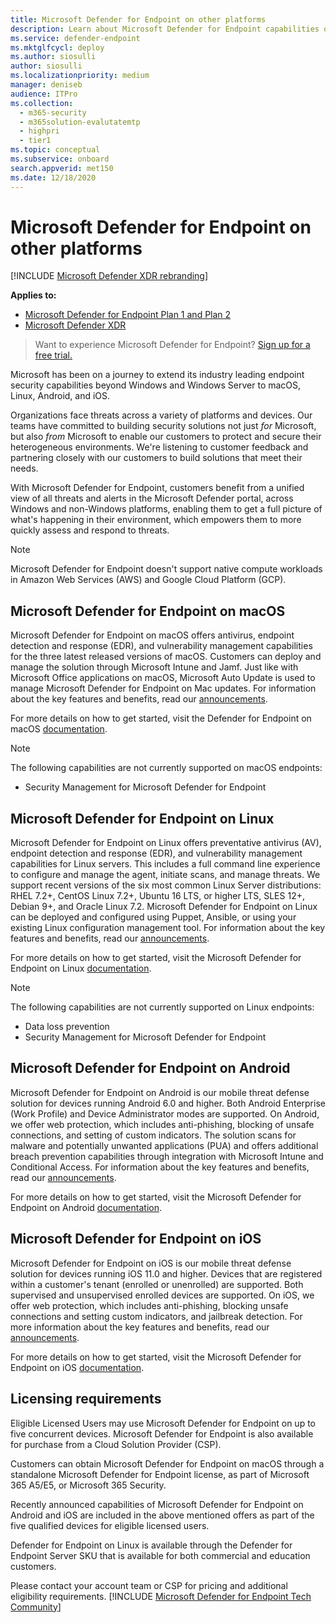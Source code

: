 ```yaml
---
title: Microsoft Defender for Endpoint on other platforms
description: Learn about Microsoft Defender for Endpoint capabilities on other platforms
ms.service: defender-endpoint
ms.mktglfcycl: deploy
ms.author: siosulli
author: siosulli
ms.localizationpriority: medium
manager: deniseb
audience: ITPro
ms.collection:
  - m365-security
  - m365solution-evalutatemtp
  - highpri
  - tier1
ms.topic: conceptual
ms.subservice: onboard
search.appverid: met150
ms.date: 12/18/2020
---
```


# Microsoft Defender for Endpoint on other platforms

[!INCLUDE [Microsoft Defender XDR rebranding](../../includes/microsoft-defender.md)]

**Applies to:**
- [Microsoft Defender for Endpoint Plan 1 and Plan 2](https://go.microsoft.com/fwlink/p/?linkid=2154037)
- [Microsoft Defender XDR](https://go.microsoft.com/fwlink/?linkid=2118804)

> Want to experience Microsoft Defender for Endpoint? [Sign up for a free trial.](https://signup.microsoft.com/create-account/signup?products=7f379fee-c4f9-4278-b0a1-e4c8c2fcdf7e&ru=https://aka.ms/MDEp2OpenTrial?ocid=docs-wdatp-exposedapis-abovefoldlink)

Microsoft has been on a journey to extend its industry leading endpoint security capabilities beyond Windows and Windows Server to macOS, Linux, Android, and iOS.

Organizations face threats across a variety of platforms and devices. Our teams have committed to building security solutions not just *for* Microsoft, but also *from* Microsoft to enable our customers to protect and secure their heterogeneous environments. We're listening to customer feedback and partnering closely with our customers to build solutions that meet their needs.

With Microsoft Defender for Endpoint, customers benefit from a unified view of all threats and alerts in the Microsoft Defender portal, across Windows and non-Windows platforms, enabling them to get a full picture of what's happening in their environment, which empowers them to more quickly assess and respond to threats.

> [!NOTE]
> Microsoft Defender for Endpoint doesn't support native compute workloads in Amazon Web Services (AWS) and Google Cloud Platform (GCP).

## Microsoft Defender for Endpoint on macOS

Microsoft Defender for Endpoint on macOS offers antivirus, endpoint detection and response (EDR), and vulnerability management capabilities for the three latest released versions of macOS. Customers can deploy and manage the solution through Microsoft Intune and Jamf. Just like with Microsoft Office applications on macOS, Microsoft Auto Update is used to manage Microsoft Defender for Endpoint on Mac updates. For information about the key features and benefits, read our [announcements](https://techcommunity.microsoft.com/t5/microsoft-defender-atp/bg-p/MicrosoftDefenderATPBlog/label-name/macOS).

For more details on how to get started, visit the Defender for Endpoint on macOS [documentation](microsoft-defender-endpoint-mac.md).

> [!NOTE]
> The following capabilities are not currently supported on macOS endpoints:
>
> - Security Management for Microsoft Defender for Endpoint

## Microsoft Defender for Endpoint on Linux

Microsoft Defender for Endpoint on Linux offers preventative antivirus (AV), endpoint detection and response (EDR), and vulnerability management capabilities for Linux servers. This includes a full command line experience to configure and manage the agent, initiate scans, and manage threats. We support recent versions of the six most common Linux Server distributions: RHEL 7.2+, CentOS Linux 7.2+, Ubuntu 16 LTS, or higher LTS, SLES 12+, Debian 9+, and Oracle Linux 7.2. Microsoft Defender for Endpoint on Linux can be deployed and configured using Puppet, Ansible, or using your existing Linux configuration management tool. For information about the key features and benefits, read our
[announcements](https://techcommunity.microsoft.com/t5/microsoft-defender-atp/bg-p/MicrosoftDefenderATPBlog/label-name/Linux).

For more details on how to get started, visit the Microsoft Defender for Endpoint on Linux [documentation](microsoft-defender-endpoint-linux.md).


> [!NOTE]
> The following capabilities are not currently supported on Linux endpoints:
>
> - Data loss prevention
> - Security Management for Microsoft Defender for Endpoint

## Microsoft Defender for Endpoint on Android

Microsoft Defender for Endpoint on Android is our mobile threat defense solution for devices running Android 6.0 and higher. Both Android Enterprise (Work Profile) and Device Administrator modes are supported. On Android, we offer web protection, which includes anti-phishing, blocking of unsafe connections, and setting of custom indicators. The solution scans for malware and potentially unwanted applications (PUA) and offers additional breach prevention capabilities through integration with Microsoft Intune and Conditional Access. For information about the key features and benefits, read our [announcements](https://techcommunity.microsoft.com/t5/microsoft-defender-atp/bg-p/MicrosoftDefenderATPBlog/label-name/Android).

For more details on how to get started, visit the Microsoft Defender for Endpoint on Android [documentation](microsoft-defender-endpoint-android.md).

## Microsoft Defender for Endpoint on iOS

Microsoft Defender for Endpoint on iOS is our mobile threat defense solution for devices running iOS 11.0 and higher. Devices that are registered within a customer's tenant (enrolled or unenrolled) are supported. Both supervised and unsupervised enrolled devices are supported. On iOS, we offer web protection, which includes anti-phishing, blocking unsafe connections and setting custom indicators, and jailbreak detection. For more information about the key features and benefits, read our [announcements](https://techcommunity.microsoft.com/t5/microsoft-defender-for-endpoint/bg-p/MicrosoftDefenderATPBlog/label-name/iOS).

For more details on how to get started, visit the Microsoft Defender for Endpoint on iOS [documentation](microsoft-defender-endpoint-ios.md).

## Licensing requirements

Eligible Licensed Users may use Microsoft Defender for Endpoint on up to five concurrent devices. Microsoft Defender for Endpoint is also available for purchase from a Cloud Solution Provider (CSP).

Customers can obtain Microsoft Defender for Endpoint on macOS through a standalone Microsoft Defender for Endpoint license, as part of Microsoft 365 A5/E5, or Microsoft 365 Security.

Recently announced capabilities of Microsoft Defender for Endpoint on Android and iOS are included in the above mentioned offers as part of the five qualified devices for eligible licensed users.

Defender for Endpoint on Linux is available through the Defender for Endpoint Server SKU that is available for both commercial and education customers.

Please contact your account team or CSP for pricing and additional eligibility requirements.
[!INCLUDE [Microsoft Defender for Endpoint Tech Community](../../includes/defender-mde-techcommunity.md)]
